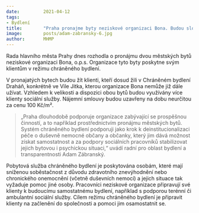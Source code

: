 ```yaml
---
date:         2021-04-12
tags:         
- Bydlení
title:        "Praha pronajme byty neziskové organizaci Bona. Budou sloužit klientům chráněného bydlení"
image: 	      posts/adam-zabransky-6.jpg
author:       MHMP
---
```


Rada hlavního města Prahy dnes rozhodla o pronájmu dvou městských bytů neziskové organizaci Bona, o.p.s. Organizace tyto byty poskytne svým klientům v režimu chráněného bydlení.

V pronajatých bytech budou žít klienti, kteří dosud žili v Chráněném bydlení Draháň, konkrétně ve Vile Jitka, kterou organizace Bona nemůže již dále užívat. Vzhledem k velikosti a dispozici obou bytů budou využívány více klienty sociální služby. Nájemní smlouvy budou uzavřeny na dobu neurčitou za cenu 100 Kč/m².

> „Praha dlouhodobě podporuje organizace zabývající se prospěšnou činností, a to například prostřednictvím pronájmu městských bytů. Systém chráněného bydlení podporuji jako krok k deinstitucionalizaci péče o duševně nemocné občany a občanky, který jim dává možnost získat samostatnost a za podpory sociálních pracovníků stabilizovat jejich bytovou i psychickou situaci,“ uvádí radní pro oblast bydlení a transparentnosti Adam Zábranský.

Pobytová služba chráněného bydlení je poskytována osobám, které mají sníženou soběstačnost z důvodu zdravotního znevýhodnění nebo chronického onemocnění (včetně duševních nemocí) a jejich situace tak vyžaduje pomoc jiné osoby. Pracovníci neziskové organizace připravují své klienty k budoucímu samostatnému bydlení, například s podporou terénní či ambulantní sociální služby. Cílem režimu chráněného bydlení je připravit klienty na začlenění do společnosti a pomoci jim osamostatnit se.
